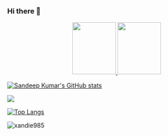 ### Hi there 👋
<p align="center">
<a href="https://github.com/xandie985">
  <img height="120em" width ="100em" src="https://github-readme-stats.vercel.app/api?username=xandie985&show_icons=true&theme=cobalt"/>
  <img height="120em" width ="100em" src="https://github-readme-streak-stats.herokuapp.com/?user=xandie985&theme=cobalt&show_icons=true"/>
  <!--
  <img height="180em" src="https://github-readme-stats-eight-theta.vercel.app/api/top-langs/?username=xandie985&layout=compact&langs_count=8&theme=algolia"/>
  -->
</a>
</p>


[![Sandeep Kumar's GitHub stats](https://github-readme-stats.vercel.app/api?username=xandie985&show_icons=true&theme=cobalt)](https://github.com/xandie/github-readme-stats)

<img  src="https://github-readme-streak-stats.herokuapp.com/?user=xandie985&theme=cobalt&show_icons=true"/>

[![Top Langs](https://github-readme-stats.vercel.app/api/top-langs/?username=xandie985&layout=compact&theme=cobalt&count_private=true&langs_count=10)](https://github.com/xandie985)

<p align="left"> <img src="https://komarev.com/ghpvc/?username=xandie985&label=Profile%20views&color=ce9927&style=flat" alt="xandie985" /> </p>


<!--
**xandie985/xandie985** is a ✨ _special_ ✨ repository because its `README.md` (this file) appears on your GitHub profile.

Here are some ideas to get you started:

- 🔭 I’m currently working on ...
- 🌱 I’m currently learning ...
- 👯 I’m looking to collaborate on ...
- 🤔 I’m looking for help with ...
- 💬 Ask me about ...
- 📫 How to reach me: ...
- 😄 Pronouns: ...
- ⚡ Fun fact: ...
-->
